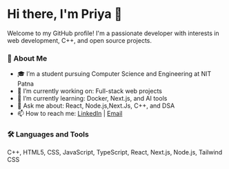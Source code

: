 # Hi there, I'm Priya 👋

Welcome to my GitHub profile! I'm a passionate developer with interests in web development, C++, and open source projects.

### 🚀 About Me
- 🎓 I’m a student pursuing Computer Science and Engineering at NIT Patna
- 🔭 I’m currently working on: Full-stack web projects
- 🌱 I’m currently learning: Docker, Next.js, and AI tools
- 💬 Ask me about: React, Node.js,Next.Js, C++, and DSA
- 📫 How to reach me: [LinkedIn](https://linkedin.com/in/yourprofile) | [Email](priya.kumari811101@gmail.com)

### 🛠️ Languages and Tools

C++, HTML5, CSS, JavaScript, TypeScript, React, Next.js, Node.js, Tailwind CSS



